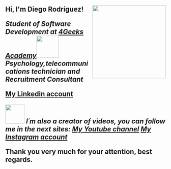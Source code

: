 <h2> Hi, I'm Diego Rodríguez! 

<img align='right' src="https://media-exp1.licdn.com/dms/image/C4D03AQFoXP1HeYAxTQ/profile-displayphoto-shrink_800_800/0/1663921551307?e=2147483647&v=beta&t=IPNIDfJPUSKIrL8CgiuLTerX1XyK7D3c7oBSKw8Rx10" width="230">
<p><em>Student of Software Development at <a href="https://4geeksacademy.com/es/inicio">4Geeks Academy</a><img src="https://4geeksacademy.com/static/dc42e38caa9db517ddea28bea5e40d02/60a8e/4geeks-logo.webp" width="70"></br>Psychology,telecommunications technician and Recruitment Consultant 
</em></p>


<a href="https://www.linkedin.com/in/diego-rodr%C3%ADguez-l%C3%B3pezrrhh/">My Linkedin account</a> 


<img src="https://yt3.ggpht.com/yti/AJo0G0lpixtrmimozVok0HlJj2CiFgP4pAAwURwT4MaiOg=s108-c-k-c0x00ffffff-no-rj" width="60"> <em><b>I´m also a creator of videos, you can follow me in the next sites: 
<a href="https://www.youtube.com/watch?v=0h7HGIY0E_s&t=37s">My Youtube channel</a>
<a href="https://www.instagram.com/?hl=es"> My Instagram account</a></em>


Thank you very much for your attention, best regards. 


